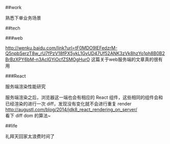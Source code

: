 ##work

熟悉下单业务场景

##tech

###web     

http://wenku.baidu.com/link?url=tF0MDO9lEFedzrM-Q5npbSerzT8w_rU7fPzV18fPX5ykL1GvUD47Uf52ANK3zVk8hzYo1ph8B0B2BrBzXPY6bM-n3AclGYiOcfZSMOgHurO  这篇关于web服务端的文章真的很有用

###React		

服务端渲染性能研究			

服务端渲染之后，浏览器这一端也会有相应的 React 组件，这些相同的组件会和已经渲染的进行一次 diff，发现没有变化就不会进行重复 render 
 http://augustl.com/blog/2014/jdk8_react_rendering_on_server/     
看下 diff dom 的算法~

##life						

礼拜天回家太浪费时间了
